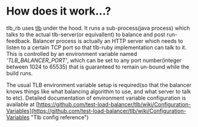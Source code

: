 # How does it work...?

tlb_rb uses [tlb](https://github.com/test-load-balancer/tlb "TLB") under the hood. It runs a sub-process(java process) which talks to the actual tlb-server(or equivallent) to balance and post run-feedback.
Balancer process is actually an HTTP server which needs to listen to a certain TCP port so that tlb-ruby implementation can talk to it. 
This is controlled by an environment variable named *'TLB_BALANCER_PORT'*, which can be set to any port number(integer between 1024 to 65535) that is guaranteed to remain un-bound while the build runs.

The usual TLB environment variable setup is required(so that the balancer knows things like what balancing algorithm to use, and what server to talk to etc). Detailed documentation of environment variable configuration is available at [https://github.com/test-load-balancer/tlb/wiki/Configuration-Variables](https://github.com/test-load-balancer/tlb/wiki/Configuration-Variables "Tlb config reference")

